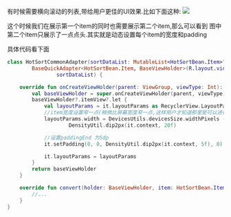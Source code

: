 有时候需要横向滚动的列表,带给用户更佳的UI效果.比如下面这种:
![](http://olg7c0d2n.bkt.clouddn.com/18-3-12/81149690.jpg)

这个时候我们在展示第一个item的同时也需要展示第二个item,那么可以看到
图中第二个item只展示了一点点头.其实就是动态设置每个item的宽度和padding

具体代码看下面

```kotlin
class HotSortCommonAdapter(sortDataList: MutableList<HotSortBean.Item>?) :
        BaseQuickAdapter<HotSortBean.Item, BaseViewHolder>(R.layout.video_item_home_video_card,
                sortDataList) {

    override fun onCreateViewHolder(parent: ViewGroup, viewType: Int): BaseViewHolder? {
        val baseViewHolder = super.onCreateViewHolder(parent, viewType)
        baseViewHolder?.itemView?.let {
            val layoutParams = it.layoutParams as RecyclerView.LayoutParams
            //item宽度设置窄一点(稍微比屏幕宽度窄一点,这样用户才知道那里是可以进行左右滑动的)
            layoutParams.width = DevicesUtils.devicesSize.widthPixels -
                    DensityUtil.dip2px(it.context, 20f)

            //设置paddingEnd 为5dp
            it.setPadding(0, 0, DensityUtil.dip2px(it.context, 5f), 0)

            it.layoutParams = layoutParams
        }
        return baseViewHolder
    }

    override fun convert(holder: BaseViewHolder, item: HotSortBean.Item?) {
        //...
    }
}
```